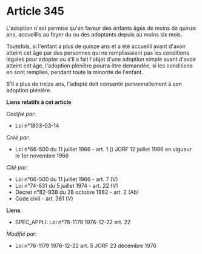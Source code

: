 # Article 345

L'adoption n'est permise qu'en faveur des enfants âgés de moins de quinze ans, accueillis au foyer du ou des adoptants depuis
au moins six mois.

Toutefois, si l'enfant a plus de quinze ans et a été accueilli avant d'avoir atteint cet âge par des personnes qui ne
remplissaient pas les conditions légales pour adopter ou s'il a fait l'objet d'une adoption simple avant d'avoir atteint cet
âge, l'adoption plénière pourra être demandée, si les conditions en sont remplies, pendant toute la minorité de l'enfant.

S'il a plus de treize ans, l'adopté doit consentir personnellement à son adoption plénière.

**Liens relatifs à cet article**

_Codifié par_:

  - Loi n°1803-03-14

_Créé par_:

  - Loi n°66-500 du 11 juillet 1966 - art. 1 () JORF 12 juillet 1966 en vigueur le 1er novembre 1966

_Cité par_:

  - Loi n°66-500 du 11 juillet 1966 - art. 7 (V)
  - Loi n°74-631 du 5 juillet 1974 - art. 22 (V)
  - Décret n°82-938 du 28 octobre 1982 - art. 2 (Ab)
  - Code civil - art. 361 (V)

**Liens**:

  - SPEC_APPLI: Loi n°76-1179 1976-12-22 art. 22

_Modifié par_:

  - Loi n°76-1179 1976-12-22 art. 5 JORF 23 décembre 1976

